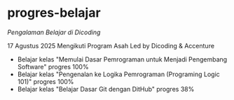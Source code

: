 # progres-belajar

*Pengalaman Belajar di Dicoding*

17 Agustus 2025
Mengikuti Program Asah Led by Dicoding & Accenture
* Belajar kelas "Memulai Dasar Pemrograman untuk Menjadi Pengembang Software" progres 100%
* Belajar kelas "Pengenalan ke Logika Pemrograman (Programing Logic 101)" progres 100%
* Belajar kelas "Belajar Dasar Git dengan DitHub" progres 38%
